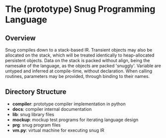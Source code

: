 # The (prototype) Snug Programming Language

## Overview
Snug compiles down to a stack-based IR.
Transient objects may also be allocated on the stack,
which will be treated identically to heap-allocated persistent objects.
Data on the stack is packed without align, being the namesake of the language,
as the objects are packed 'snuggly'.
Variable are untyped and inferred at compile-time, without declaration.
When calling routines, parameters may be provided, through binding to their names.

## Directory Structure

- **compiler**: prototype compiler implementation in python
- **docs**: compiler internal documentation
- **lib**: snug library files
- **mockup**: mockup test programs for iterating language design
- **prg**: snug program files
- **vm.py**: virtual machine for executing snug IR

